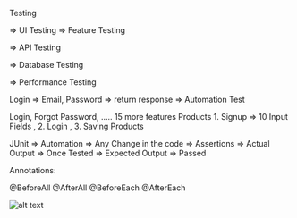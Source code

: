 Testing

=> UI Testing
=> Feature Testing

=> API Testing

=> Database Testing

=> Performance Testing


Login => Email, Password => return response => Automation Test

Login, Forgot Password, ….. 15 more features Products 1. Signup => 10 Input Fields , 2. Login  , 3. Saving Products


JUnit => Automation => Any Change in the code => Assertions => Actual Output => Once Tested => Expected Output => Passed


Annotations:

@BeforeAll
@AfterAll
@BeforeEach
@AfterEach


![alt text](/images/Screenshot%20(268).png)



